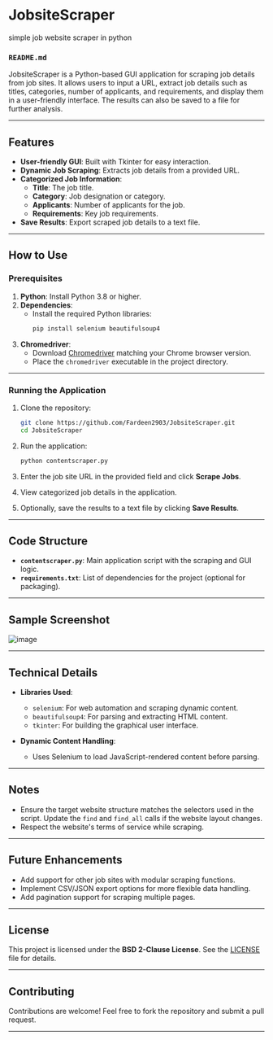 # JobsiteScraper
simple job website scraper in python

### `README.md`

JobsiteScraper is a Python-based GUI application for scraping job details from job sites. It allows users to input a URL, extract job details such as titles, categories, number of applicants, and requirements, and display them in a user-friendly interface. The results can also be saved to a file for further analysis.

---

## Features

- **User-friendly GUI**: Built with Tkinter for easy interaction.
- **Dynamic Job Scraping**: Extracts job details from a provided URL.
- **Categorized Job Information**:
  - **Title**: The job title.
  - **Category**: Job designation or category.
  - **Applicants**: Number of applicants for the job.
  - **Requirements**: Key job requirements.
- **Save Results**: Export scraped job details to a text file.

---

## How to Use

### Prerequisites

1. **Python**: Install Python 3.8 or higher.
2. **Dependencies**:
   - Install the required Python libraries:
     ```bash
     pip install selenium beautifulsoup4
     ```
3. **Chromedriver**:
   - Download [Chromedriver](https://chromedriver.chromium.org/downloads) matching your Chrome browser version.
   - Place the `chromedriver` executable in the project directory.

---

### Running the Application

1. Clone the repository:
   ```bash
   git clone https://github.com/Fardeen2903/JobsiteScraper.git
   cd JobsiteScraper
   ```

2. Run the application:
   ```bash
   python contentscraper.py
   ```

3. Enter the job site URL in the provided field and click **Scrape Jobs**.

4. View categorized job details in the application.

5. Optionally, save the results to a text file by clicking **Save Results**.

---

## Code Structure

- **`contentscraper.py`**: Main application script with the scraping and GUI logic.
- **`requirements.txt`**: List of dependencies for the project (optional for packaging).

---

## Sample Screenshot

![image](https://github.com/user-attachments/assets/55c0a41d-8efa-4741-bb4a-6f3d95276793)

---

## Technical Details

- **Libraries Used**:
  - `selenium`: For web automation and scraping dynamic content.
  - `beautifulsoup4`: For parsing and extracting HTML content.
  - `tkinter`: For building the graphical user interface.

- **Dynamic Content Handling**:
  - Uses Selenium to load JavaScript-rendered content before parsing.

---

## Notes

- Ensure the target website structure matches the selectors used in the script. Update the `find` and `find_all` calls if the website layout changes.
- Respect the website's terms of service while scraping.

---

## Future Enhancements

- Add support for other job sites with modular scraping functions.
- Implement CSV/JSON export options for more flexible data handling.
- Add pagination support for scraping multiple pages.

---

## License

This project is licensed under the **BSD 2-Clause License**. See the [LICENSE](LICENSE) file for details.

---

## Contributing

Contributions are welcome! Feel free to fork the repository and submit a pull request.

---
